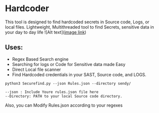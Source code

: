 # Hardcoder
This tool is designed to find hardcoded secrets in Source code, Logs, or local files. Lightweight, Multithreaded tool to find Secrets, sensitive data in your day to day life
![Alt text]([image link](https://github.com/Miracl3xt/Hardcoder/blob/main/k.png))



## Uses:
* Regex Based Search engine
* Searching for logs or Code for Sensitive data made Easy
* Direct Local file scanner
* Find Hardcoded credentials in your SAST, Source code, and LOGS.


```CMD:
python3 Securefind.py --json Rules.json --directory sendy/

--json : Include Youre rules.json file here
--Directory: PATH to your local Source code directory.
```


Also, you can Modify Rules.json according to your regexes
